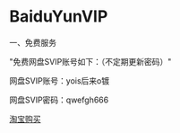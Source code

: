 # BaiduYunVIP
一、免费服务

"免费网盘SVIP账号如下：（不定期更新密码）"

网盘SVIP账号：yois后来o镀

网盘SVIP密码：qwefgh666

[淘宝购买](https://item.taobao.com/item.htm?ft=t&id=614142250531)
